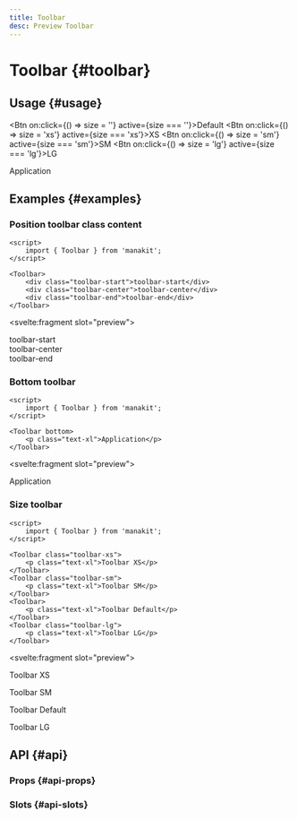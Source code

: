 ```yaml
---
title: Toolbar
desc: Preview Toolbar
---
```


<script lang="ts">
    import Preview from "$lib/components/docs/preview.svelte";
    import Datatable from "$lib/components/docs/datatable.svelte";
    import {Btn, Card, Toolbar, CardTitle, CardText, CardActions, CardSubtitle} from "manakit";
    import {dataToolbarProps, dataToolbarSlot} from "$lib/assets/data";

    let size = '';
</script>

# Toolbar {#toolbar}

## Usage {#usage}

<Btn on:click={() => size = ''} active={size === ''}>Default</Btn>
<Btn on:click={() => size = 'xs'} active={size === 'xs'}>XS</Btn>
<Btn on:click={() => size = 'sm'} active={size === 'sm'}>SM</Btn>
<Btn on:click={() => size = 'lg'} active={size === 'lg'}>LG</Btn>

<Preview>
	<svelte:fragment slot="preview">
        <Toolbar class={`toolbar-${size}`}>
            <p class="text-xl">Application</p>
        </Toolbar>
    </svelte:fragment>

</Preview>

## Examples {#examples}

### Position toolbar class content

<Preview>

```svelte
<script>
	import { Toolbar } from 'manakit';
</script>

<Toolbar>
	<div class="toolbar-start">toolbar-start</div>
	<div class="toolbar-center">toolbar-center</div>
	<div class="toolbar-end">toolbar-end</div>
</Toolbar>
```

<svelte:fragment slot="preview">
<Toolbar>

<div class="toolbar-start">toolbar-start</div>
<div class="toolbar-center">toolbar-center</div>
<div class="toolbar-end">toolbar-end</div>
</Toolbar>
</svelte:fragment>

</Preview>

### Bottom toolbar

<Preview>

```svelte
<script>
	import { Toolbar } from 'manakit';
</script>

<Toolbar bottom>
	<p class="text-xl">Application</p>
</Toolbar>
```

<svelte:fragment slot="preview">
<Toolbar bottom class="position-absolute">

<p class="text-xl">Application</p>
</Toolbar>
</svelte:fragment>

</Preview>

### Size toolbar

<Preview>

```svelte
<script>
	import { Toolbar } from 'manakit';
</script>

<Toolbar class="toolbar-xs">
	<p class="text-xl">Toolbar XS</p>
</Toolbar>
<Toolbar class="toolbar-sm">
	<p class="text-xl">Toolbar SM</p>
</Toolbar>
<Toolbar>
	<p class="text-xl">Toolbar Default</p>
</Toolbar>
<Toolbar class="toolbar-lg">
	<p class="text-xl">Toolbar LG</p>
</Toolbar>
```

<svelte:fragment slot="preview">
<Toolbar class="toolbar-xs">

<p class="text-xl">Toolbar XS</p>
</Toolbar>
<Toolbar class="toolbar-sm">
<p class="text-xl">Toolbar SM</p>
</Toolbar>
<Toolbar>
<p class="text-xl">Toolbar Default</p>
</Toolbar>
<Toolbar class="toolbar-lg">
<p class="text-xl">Toolbar LG</p>
</Toolbar>
</svelte:fragment>

</Preview>

## API {#api}

### Props {#api-props}

<Datatable data={dataToolbarProps} />

### Slots {#api-slots}

<Datatable data={dataToolbarSlot}/>
